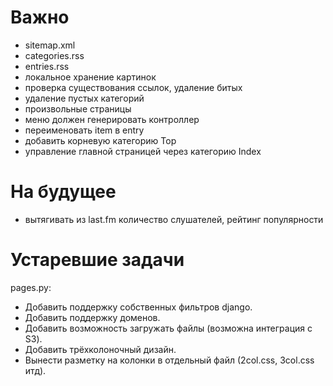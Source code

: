 Важно
======

- sitemap.xml
- categories.rss
- entries.rss
- локальное хранение картинок
- проверка существования ссылок, удаление битых
- удаление пустых категорий
- произвольные страницы
- меню должен генерировать контроллер
- переименовать item в entry
- добавить корневую категорию Top
- управление главной страницей через категорию Index


На будущее
==========

- вытягивать из last.fm количество слушателей, рейтинг популярности


Устаревшие задачи
=================

pages.py:

- Добавить поддержку собственных фильтров django.
- Добавить поддержку доменов.
- Добавить возможность загружать файлы (возможна интеграция с S3).
- Добавить трёхколоночный дизайн.
- Вынести разметку на колонки в отдельный файл (2col.css, 3col.css итд).
